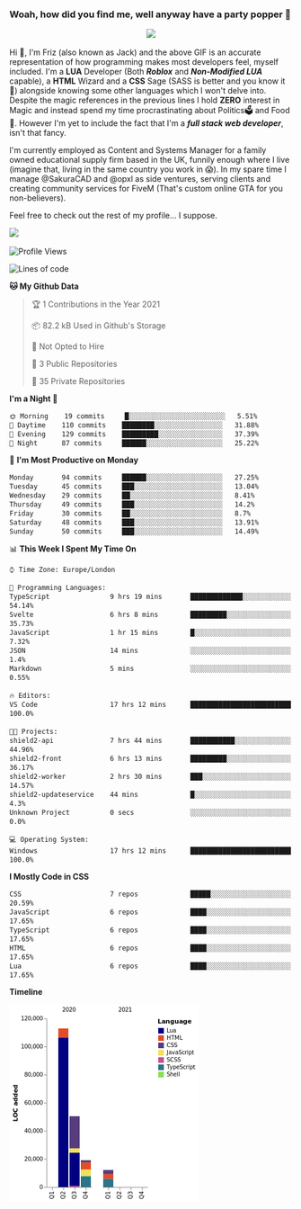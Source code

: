 ### Woah, how did you find me, well anyway have a party popper 🎉

<p align="center">
  <img  src="https://66.media.tumblr.com/d2766024a15e8c140bf20f314664eed2/d1615166bf58615c-d8/s400x600/aabc473a64edc43599d5345fd1e9e792d66ecc48.gifv">
</p>

Hi :wave:, I'm Friz (also known as Jack) and the above GIF is an accurate representation of how programming makes most developers feel, myself included. I'm a **LUA** Developer (Both ***Roblox*** and ***Non-Modified LUA*** capable), a **HTML** Wizard and a **CSS** Sage (SASS is better and you know it :pray:) alongside knowing some other languages which I won't delve into. Despite the magic references in the previous lines I hold **ZERO** interest in Magic and instead spend my time procrastinating about Politics🗳️ and Food🍔. However I'm yet to include the fact that I'm a ***full stack web developer***, isn't that fancy.

I'm currently employed as Content and Systems Manager for a family owned educational supply firm based in the UK, funnily enough where I live (imagine that, living in the same country you work in 😱). In my spare time I manage @SakuraCAD and @opxl as side ventures, serving clients and creating community services for FiveM (That's custom online GTA for you non-believers).

Feel free to check out the rest of my profile... I suppose.

<a href="https://github.com/anuraghazra/github-readme-stats">
  <img  src="https://github-readme-stats.vercel.app/api?username=JackOPXL&count_private=true&show_icons=true&theme=tokyonight" />
</a>



<!--START_SECTION:waka-->
![Profile Views](http://img.shields.io/badge/Profile%20Views-0-blue)

![Lines of code](https://img.shields.io/badge/From%20Hello%20World%20I%27ve%20Written-194609%20lines%20of%20code-blue)

**🐱 My Github Data** 

> 🏆 1 Contributions in the Year 2021
 > 
> 📦 82.2 kB Used in Github's Storage 
 > 
> 🚫 Not Opted to Hire
 > 
> 📜 3 Public Repositories 
 > 
> 🔑 35 Private Repositories  
 > 
**I'm a Night 🦉** 

```text
🌞 Morning    19 commits     █░░░░░░░░░░░░░░░░░░░░░░░░   5.51% 
🌆 Daytime    110 commits    ████████░░░░░░░░░░░░░░░░░   31.88% 
🌃 Evening    129 commits    █████████░░░░░░░░░░░░░░░░   37.39% 
🌙 Night      87 commits     ██████░░░░░░░░░░░░░░░░░░░   25.22%

```
📅 **I'm Most Productive on Monday** 

```text
Monday       94 commits     ██████░░░░░░░░░░░░░░░░░░░   27.25% 
Tuesday      45 commits     ███░░░░░░░░░░░░░░░░░░░░░░   13.04% 
Wednesday    29 commits     ██░░░░░░░░░░░░░░░░░░░░░░░   8.41% 
Thursday     49 commits     ███░░░░░░░░░░░░░░░░░░░░░░   14.2% 
Friday       30 commits     ██░░░░░░░░░░░░░░░░░░░░░░░   8.7% 
Saturday     48 commits     ███░░░░░░░░░░░░░░░░░░░░░░   13.91% 
Sunday       50 commits     ███░░░░░░░░░░░░░░░░░░░░░░   14.49%

```


📊 **This Week I Spent My Time On** 

```text
⌚︎ Time Zone: Europe/London

💬 Programming Languages: 
TypeScript               9 hrs 19 mins       █████████████░░░░░░░░░░░░   54.14% 
Svelte                   6 hrs 8 mins        █████████░░░░░░░░░░░░░░░░   35.73% 
JavaScript               1 hr 15 mins        █░░░░░░░░░░░░░░░░░░░░░░░░   7.32% 
JSON                     14 mins             ░░░░░░░░░░░░░░░░░░░░░░░░░   1.4% 
Markdown                 5 mins              ░░░░░░░░░░░░░░░░░░░░░░░░░   0.55%

🔥 Editors: 
VS Code                  17 hrs 12 mins      █████████████████████████   100.0%

🐱‍💻 Projects: 
shield2-api              7 hrs 44 mins       ███████████░░░░░░░░░░░░░░   44.96% 
shield2-front            6 hrs 13 mins       █████████░░░░░░░░░░░░░░░░   36.17% 
shield2-worker           2 hrs 30 mins       ███░░░░░░░░░░░░░░░░░░░░░░   14.57% 
shield2-updateservice    44 mins             █░░░░░░░░░░░░░░░░░░░░░░░░   4.3% 
Unknown Project          0 secs              ░░░░░░░░░░░░░░░░░░░░░░░░░   0.0%

💻 Operating System: 
Windows                  17 hrs 12 mins      █████████████████████████   100.0%

```

**I Mostly Code in CSS** 

```text
CSS                      7 repos             █████░░░░░░░░░░░░░░░░░░░░   20.59% 
JavaScript               6 repos             ████░░░░░░░░░░░░░░░░░░░░░   17.65% 
TypeScript               6 repos             ████░░░░░░░░░░░░░░░░░░░░░   17.65% 
HTML                     6 repos             ████░░░░░░░░░░░░░░░░░░░░░   17.65% 
Lua                      6 repos             ████░░░░░░░░░░░░░░░░░░░░░   17.65%

```


**Timeline**

![Chart not found](https://raw.githubusercontent.com/JackOPXL/JackOPXL/master/charts/bar_graph.png) 


<!--END_SECTION:waka-->

